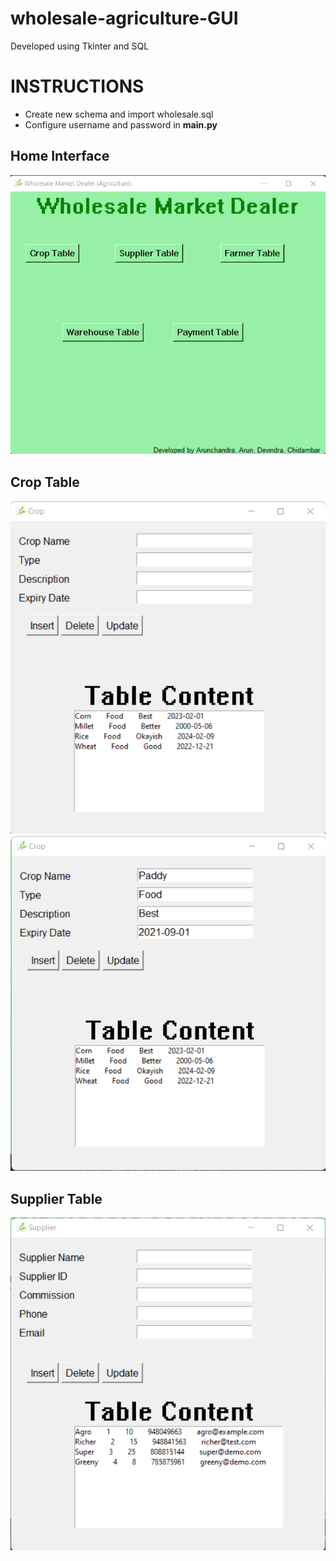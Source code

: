 # wholesale-agriculture-GUI
Developed using Tkinter and SQL

# INSTRUCTIONS
<ul>
  <li> Create new schema and import wholesale.sql </li>
  <li> Configure username and password in <strong>main.py</strong> </li>
</ul>

## Home Interface
![Home Interface](https://github.com/Hunking9797/wholesale-agriculture-GUI/blob/master/Sample%20Images/1.png?raw=true)

## Crop Table
![Crop Details(CRUD)](https://github.com/Hunking9797/wholesale-agriculture-GUI/blob/master/Sample%20Images/2.png?raw=true)
![Crop Details Demonstration](https://github.com/Hunking9797/wholesale-agriculture-GUI/blob/master/Sample%20Images/3.png?raw=true)

## Supplier Table
![Supplier Details(CRUD)](https://github.com/Hunking9797/wholesale-agriculture-GUI/blob/master/Sample%20Images/5.png?raw=true)

